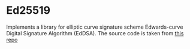 # Ed25519

Implements a library for elliptic curve signature scheme Edwards-curve Digital Signature Algorithm (EdDSA).
The source code is taken from [this repo](https://github.com/orlp/ed25519)
